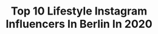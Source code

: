 ---
title: Top 10 Lifestyle Instagram Influencers In Berlin In 2020
description: >-
  Find top lifestyle Instagram influencers in Berlin in 2020. Most popular hashtags: #berlin #lifestyle #happy #love.
platform: Instagram
hits: 585
text_top: Analyze the top-rated Instagram influencers on inBeat.
text_bottom: Our platform has 585 Instagram influencers like this in Berlin, Germany for you to connect with.
profiles:
  - username: "jf_maier"
    fullname: >-
      Jonas Maier
    bio: >-
      📍Berlin, Germany Mensfashion | Lifestyle 📩 info@jfmaier.com #menswear #lifestyle #berlin
    location: "Germany"
    followers: 227058
    engagement: 177
    commentsToLikes: 0.036511
    id: ck5hhxiywakb90i11372jdl0r
    verified: false
    hashtags: "#cardiomotivation, #herbstlook, #fitguys, #sea"
  - username: "fepaka"
    fullname: >-
      FELICITAS PAULA KADELKE
    bio: >-
      ❤️ SONY MUSIC ARIOLA ❤️ 💋 1/2 @bonitaz.band & Lea @lea.tutu 💋 💌 management@bonitaz.de 💌 ❣️ FIRST SINGLE ⬇️⬇️⬇️❣️
    location: "Germany"
    followers: 7059
    engagement: 1440
    commentsToLikes: 0.089664
    id: ckaotimdow2qd0i781nrqen5m
    verified: false
    hashtags: "#photographer, #sky, #wanderlust, #model"
  - username: "sykooffiziell"
    fullname: >-
      SYKO
    bio: >-
      ❌W.K.V.D.S❌ OUT NOW ⬇️⬇️⬇️
    location: "Germany"
    followers: 6146
    engagement: 949
    commentsToLikes: 0.093258
    id: ck6tjpe3835y90j71x1mcfyks
    verified: false
    hashtags: "#wirkommenvonderstra, #stuttgart, #hannover, #bonn"
  - username: "paegersus_"
    fullname: >-
      Patrick
    bio: >-
      |📍Wolfsburg (Germany) 🇩🇪 | 🎨 ink | 🛵 motorcycle | 🎮 Gamer 👩‍❤️‍👨 @marlainemat
    location: "Germany"
    followers: 7583
    engagement: 696
    commentsToLikes: 0.102568
    id: ck0vv3vf9nf9d0i198jmhqrxb
    verified: false
    hashtags: "#hannover, #wolfsburg, #inkedmen, #manbun"
  - username: "krizzybeauty"
    fullname: >-
      K R I ⚡️ T I N A
    bio: >-
      👗 l fashion l inspirations 💄 l makeup l hairstyles 🇩🇪 l 🇰🇿 // est. 1995 📍berlin 💌 l collab: krizzybeauty@gmx.de
    location: "Germany"
    followers: 2726
    engagement: 2799
    commentsToLikes: 0.035419
    id: ckaowhton8zzr0i78j21k4oij
    verified: false
    hashtags: "#happy, #monday, #style, #smile"
  - username: "lamineezybah"
    fullname: >-
      𝐋𝐚𝐦𝐢𝐧.
    bio: >-
      📍 ʙᴀsᴇᴅ ɪɴ #ʜᴀᴍʙᴜʀɢ | #ʙᴇʀʟɪɴ 👔 ᴍᴇɴsᴡᴇᴀʀ | ᴛʀᴀᴠᴇʟ | ʟɪғᴇsᴛʏʟᴇ ⠀⠀⠀⠀⠀⠀⠀⠀⠀ 🏠ʀᴇᴀʟ ᴇsᴛᴀᴛᴇ ᴀɢᴇɴᴛ sᴏᴛʜᴇʙʏ’s ɪɴᴛᴇʀɴᴀᴛɪᴏɴᴀʟ ʀᴇᴀʟᴛʏ | @laradias___💍
    location: "Germany"
    followers: 6416
    engagement: 725
    commentsToLikes: 0.121733
    id: ck5hee467sfkc0i11o06rx0rm
    verified: false
    hashtags: "#vibes, #casualstyle, #coatseason, #030"
  - username: "_marisacarry"
    fullname: >-
      ❥ 𝚖𝚊𝚛𝚒𝚜𝚊
    bio: >-
      𝖥𝖠𝖲𝖧𝖨𝖮𝖭 | 𝖫𝖨𝖥𝖤𝖲𝖳𝖸𝖫𝖤 | 𝑃𝐻𝑂𝑇𝑂𝐺𝑅𝐴𝑃𝐻𝑌 ♡ ❥ | Kassel ❥ | Collab via DM 💞
    location: "Germany"
    followers: 11922
    engagement: 600
    commentsToLikes: 0.040701
    id: ck15q968t1pa50i19xyok8060
    verified: false
    hashtags: "#loveyourself, #bloggerstyle, #vacay, #kasselcity"
  - username: "peakysmindset"
    fullname: >-
      Peakymindset
    bio: >-
      ThePeakyMindset ▪️Black/White ▪️Inspired by the Peaky Blinders ▪️Second page: @gasautism
    location: "Germany"
    followers: 20295
    engagement: 1401
    commentsToLikes: 0.002326
    id: ck9wdwzhxhna90j78dbr08jrw
    verified: false
    hashtags: "#excuse, #quotes, #beastmode, #thomasshelby"
  - username: "grabscher36"
    fullname: >-
      
    bio: >-
      Kreuzberg ist Meine hall of Fame
    location: "Germany"
    followers: 12013
    engagement: 800
    commentsToLikes: 0.016082
    id: ck5hkwxm3j6dk0i11jm03h9id
    verified: false
    hashtags: "#colours, #bombing, #vienna, #vacation"
  - username: "len.alini"
    fullname: >-
      Lena✨Vegan food | Lifestyle
    bio: >-
      𝙱𝚎𝚛𝚕𝚒𝚗 • “𝚌𝚕𝚎𝚊𝚗” 𝚛𝚎𝚌𝚒𝚙𝚎𝚜 Soon -> 𝚑𝚘𝚕𝚒𝚜𝚝𝚒𝚌 𝚗𝚞𝚝𝚛𝚒𝚝𝚒𝚘𝚗𝚒𝚜𝚝🌿 Podcast🎙𝚃𝙷𝙾𝚄𝙶𝙷𝚃𝚂 𝚃𝙾 𝙶𝙾 Sport lover🏃🏽‍♀️🧘🏽‍♀️🏊🏼‍♀️
    location: "Germany"
    followers: 18214
    engagement: 368
    commentsToLikes: 0.121492
    id: ckaotc2dtv9ax0i78rw7a6ee5
    verified: false
    hashtags: "#foodie, #nutritionfacts, #gesundleben, #vegan"
---